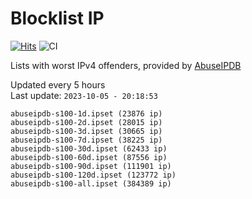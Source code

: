 # Blocklist IP

[![Hits](https://hits.seeyoufarm.com/api/count/incr/badge.svg?url=https%3A%2F%2Fgithub.com%2Fborestad%2Fblocklist-ip%2F&count_bg=%2379C83D&title_bg=%23555555&icon=&icon_color=%23E7E7E7&title=hits&edge_flat=false)](https://hits.seeyoufarm.com)  ![CI](https://img.shields.io/github/workflow/status/borestad/blocklist-ip/CI?style=flat-square)

Lists with worst IPv4 offenders, provided by [AbuseIPDB](https://www.abuseipdb.com/)

<!-- FOOTER-PLACEHOLDER -->
Updated every 5 hours<br>
Last update: `2023-10-05 - 20:18:53`
```
abuseipdb-s100-1d.ipset (23876 ip)
abuseipdb-s100-2d.ipset (28015 ip)
abuseipdb-s100-3d.ipset (30665 ip)
abuseipdb-s100-7d.ipset (38225 ip)
abuseipdb-s100-30d.ipset (62433 ip)
abuseipdb-s100-60d.ipset (87556 ip)
abuseipdb-s100-90d.ipset (111901 ip)
abuseipdb-s100-120d.ipset (123772 ip)
abuseipdb-s100-all.ipset (384389 ip)
```
